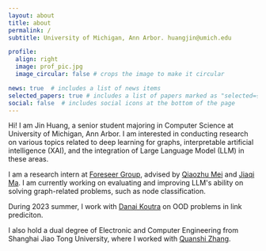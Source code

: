 ```yaml
---
layout: about
title: about
permalink: /
subtitle: University of Michigan, Ann Arbor. huangjin@umich.edu

profile:
  align: right
  image: prof_pic.jpg
  image_circular: false # crops the image to make it circular

news: true  # includes a list of news items
selected_papers: true # includes a list of papers marked as "selected={true}"
social: false  # includes social icons at the bottom of the page
---
```


Hi! I am Jin Huang, a senior student majoring in Computer Science at University of Michigan, Ann Arbor. I am interested in conducting research on various topics related to deep learning for graphs, interpretable artificial intelligence (XAI), and the integration of Large Language Model (LLM) in these areas. 

I am a research intern at [Foreseer Group](http://foreseer.si.umich.edu), advised by [Qiaozhu Mei](http://www-personal.umich.edu/~qmei/) and [Jiaqi Ma](https://www.jiaqima.com). I am currently working on evaluating and improving LLM's ability on solving graph-related problems, such as node classification.  

During 2023 summer, I work with [Danai Koutra](https://web.eecs.umich.edu/~dkoutra/) on OOD problems in link prediciton. 

I also hold a dual degree of Electronic and Computer Engineering from Shanghai Jiao Tong University, where I worked with [Quanshi Zhang](http://qszhang.com).
